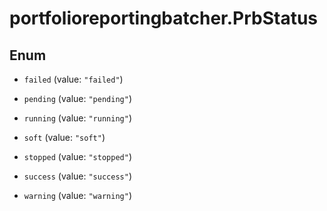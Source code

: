 # portfolioreportingbatcher.PrbStatus

## Enum


* `failed` (value: `"failed"`)

* `pending` (value: `"pending"`)

* `running` (value: `"running"`)

* `soft` (value: `"soft"`)

* `stopped` (value: `"stopped"`)

* `success` (value: `"success"`)

* `warning` (value: `"warning"`)


